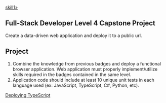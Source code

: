 [skill1»](skill1/skill1.md)

## Full-Stack Developer Level 4 Capstone Project

Create a data-driven web application and deploy it to a public url.

## Project

1. Combine the knowledge from previous badges and deploy a functional browser application. Web application must properly implement/utilize skills required in the badges contained in the same level.
2. Application code should include at least 10 unique unit tests in each language used (ex: JavaScript, TypeScript, C#, Python, etc).

[Deploying TypeScript](https://medium.com/developer-rants/deploying-typescript-node-js-applications-to-heroku-81dd75424ce0)
